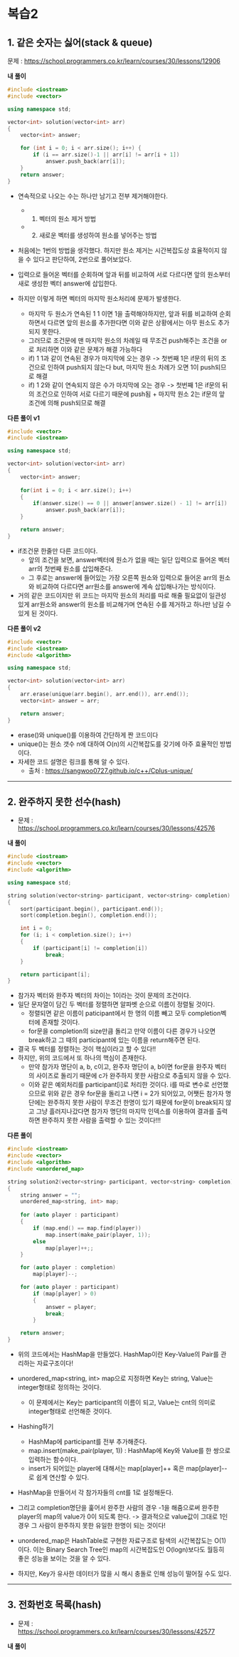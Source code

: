 # 복습2

## 1. 같은 숫자는 싫어(stack & queue)

문제 : https://school.programmers.co.kr/learn/courses/30/lessons/12906

**내 풀이**

```c++
#include <iostream>
#include <vector>

using namespace std;

vector<int> solution(vector<int> arr)
{
	vector<int> answer;

	for (int i = 0; i < arr.size(); i++) {
		if (i == arr.size()-1 || arr[i] != arr[i + 1])
			answer.push_back(arr[i]);
	}
	return answer;
}
```

- 연속적으로 나오는 수는 하나만 남기고 전부 제거해야한다.
    - 1. 벡터의 원소 제거 방법
    - 2. 새로운 벡터를 생성하여 원소를 넣어주는 방법

- 처음에는 1번의 방법을 생각했다. 하지만 원소 제거는 시간복잡도상 효율적이지 않을 수 있다고 판단하여, 2번으로 풀어보았다.
- 입력으로 들어온 벡터를 순회하며 앞과 뒤를 비교하여 서로 다르다면 앞의 원소부터 새로 생성한 벡터 answer에 삽입한다.
- 하지만 이렇게 하면 벡터의 마지막 원소처리에 문제가 발생한다.
    - 마지막 두 원소가 연속된 1 1 이면 1을 출력해야하지만, 앞과 뒤를 비교하여 순회하면서 다르면 앞의 원소를 추가한다면 이와 같은 상황에서는 아무 원소도 추가되지 못한다.
    - 그러므로 조건문에 맨 마지막 원소의 차례일 때 무조건 push해주는 조건을 or로 처리하면 이와 같은 문제가 해결 가능하다
    - if) 1 1과 같이 연속된 경우가 마지막에 오는 경우 -> 첫번째 1은 if문의 뒤의 조건으로 인하여 push되지 않는다 but, 마지막 원소 차례가 오면 1이 push되므로 해결
    - if) 1 2와 같이 연속되지 않은 수가 마지막에 오는 경우 -> 첫번째 1은 if문의 뒤의 조건으로 인하여 서로 다르기 때문에 push됨 + 마지막 원소 2는 if문의 앞 조건에 의해 push되므로 해결



**다른 풀이 v1**

```c++
#include <vector>
#include <iostream>

using namespace std;

vector<int> solution(vector<int> arr) 
{
    vector<int> answer;
    
    for(int i = 0; i < arr.size(); i++)
    {
        if(answer.size() == 0 || answer[answer.size() - 1] != arr[i]) 
            answer.push_back(arr[i]);
    }

    return answer;
}
```

- if조건문 한줄만 다른 코드이다.
	- 앞의 조건을 보면, answer벡터에 원소가 없을 때는 일단 입력으로 들어온 벡터 arr의 첫번째 원소를 삽입해준다.
	- 그 후로는 answer에 들어있는 가장 오른쪽 원소와 입력으로 들어온 arr의 원소와 비교하여 다르다면 arr원소를 answer에 계속 삽입해나가는 방식이다.
- 거의 같은 코드이지만 위 코드는 마지막 원소의 처리를 따로 해줄 필요없이 일관성있게 arr원소와 answer의 원소를 비교해가며 연속된 수를 제거하고 하나만 남길 수 있게 된 것이다.



**다른 풀이 v2**

```c++
#include <vector>
#include <iostream>
#include <algorithm>

using namespace std;

vector<int> solution(vector<int> arr) 
{    
    arr.erase(unique(arr.begin(), arr.end()), arr.end());
    vector<int> answer = arr;

    return answer;
}
```

- erase()와 unique()를 이용하여 간단하게 짠 코드이다
- unique()는 원소 갯수 n에 대하여 O(n)의 시간복잡도를 갖기에 아주 효율적인 방법이다.
- 자세한 코드 설명은 링크를 통해 알 수 있다.
	- 출처 : https://sangwoo0727.github.io/c++/Cplus-unique/

***

## 2. 완주하지 못한 선수(hash)

- 문제 : https://school.programmers.co.kr/learn/courses/30/lessons/42576

**내 풀이**

```c++
#include <iostream>
#include <vector>
#include <algorithm>

using namespace std;

string solution(vector<string> participant, vector<string> completion)
{
	sort(participant.begin(), participant.end());
	sort(completion.begin(), completion.end());

	int i = 0;
	for (i; i < completion.size(); i++)
	{
		if (participant[i] != completion[i])
			break;
	}

	return participant[i];
}
```

- 참가자 벡터와 완주자 벡터의 차이는 1이라는 것이 문제의 조건이다.
- 일단 문자열이 담긴 두 벡터를 정렬하면 알파벳 순으로 이름이 정렬될 것이다.
	- 정렬되면 같은 이름이 paticipant에서 한 명의 이름 빼고 모두 completion벡터에 존재할 것이다.
	- for문을 completion의 size만큼 돌리고 만약 이름이 다른 경우가 나오면 break하고 그 때의 participant에 있는 이름을 return해주면 된다.
- 결국 두 벡터를 정렬하는 것이 핵심이라고 할 수 있다!!
- 하지만, 위의 코드에서 또 하나의 핵심이 존재한다.
	- 만약 참가자 명단이 a, b, c이고, 완주자 명단이 a, b이면 for문을 완주자 벡터의 사이즈로 돌리기 때문에 c가 완주하지 못한 사람으로 추출되지 않을 수 있다.
	- 이와 같은 예외처리를 participant[i]로 처리한 것이다. i를 따로 변수로 선언했으므로 위와 같은 경우 for문을 돌리고 나면 i = 2가 되어있고, 어쨋든 참가자 명단에는 완주하지 못한 사람이 무조건 한명이 있기 때문에 for문이 break되지 않고 그냥 흘러지나갔다면 참가자 명단의 마지막 인덱스를 이용하여 결과를 출력하면 완주하지 못한 사람을 출력할 수 있는 것이다!!!


**다른 풀이**

```c++
#include <iostream>
#include <vector>
#include <algorithm>
#include <unordered_map>

string solution2(vector<string> participant, vector<string> completion)
{
	string answer = "";
	unordered_map<string, int> map;
	
	for (auto player : participant)
	{
		if (map.end() == map.find(player))
			map.insert(make_pair(player, 1));
		else
			map[player]++;;
	}

	for (auto player : completion)
		map[player]--;

	for (auto player : participant)
		if (map[player] > 0)
		{
			answer = player;
			break;
		}

	return answer;
}
```

- 위의 코드에서는 HashMap을 만들었다. HashMap이란 Key-Value의 Pair를 관리하는 자료구조이다!
- unordered_map<string, int> map으로 지정하면 Key는 string, Value는 integer형태로 정의하는 것이다.
	- 이 문제에서는 Key는 participant의 이름이 되고, Value는 cnt의 의미로 integer형태로 선언해준 것이다.
	
- Hashing하기
	- HashMap에 participant를 전부 추가해준다.
	- map.insert(make_pair(player, 1)) : HashMap에 Key와 Value를 한 쌍으로 입력하는 함수이다.
	- insert가 되어있는 player에 대해서는 map[player]++ 혹은 map[player]--로 쉽게 연산할 수 있다.

- HashMap을 만들어서 각 참가자들의 cnt를 1로 설정해둔다.
- 그리고 completion명단을 훑어서 완주한 사람의 경우 -1을 해줌으로써 완주한 player의 map의 value가 0이 되도록 한다. -> 결과적으로 value값이 그대로 1인 경우 그 사람이 완주하지 못한 유일한 한명이 되는 것이다!

- unordered_map은 HashTable로 구현한 자료구조로 탐색의 시간복잡도는 O(1)이다. 이는 Binary Search Tree인 map의 시간복잡도인 O(logn)보다도 월등히 좋은 성능을 보이는 것을 알 수 있다.
- 하지만, Key가 유사한 데이터가 많을 시 해시 충돌로 인해 성능이 떨어질 수도 있다.

***

## 3. 전화번호 목록(hash)

- 문제 : https://school.programmers.co.kr/learn/courses/30/lessons/42577

**내 풀이**

```c++
```







